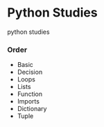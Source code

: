 # Python Studies
python studies

### Order
- Basic
- Decision
- Loops
- Lists
- Function
- Imports
- Dictionary
- Tuple